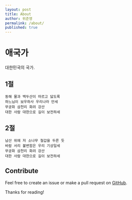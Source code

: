 ```yaml
---
layout: post
title: About
author: 위준영
permalink: /about/
published: true
---
```


애국가
====
대한민국의 국가.

1절
----

```text
동해 물과 백두산이 마르고 닳도록
하느님이 보우하사 우리나라 만세
무궁화 삼천리 화려 강산
대한 사람 대한으로 길이 보전하세
```

2절
----

```
남산 위에 저 소나무 철갑을 두른 듯
바람 서리 불변함은 우리 기상일세
무궁화 삼천리 화려 강산
대한 사람 대한으로 길이 보전하세
```

Contribute
--------------

Feel free to create an issue or make a pull request on [GitHub](https://wiejoonyoung).

Thanks for reading!
